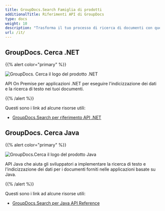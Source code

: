 ```yaml
---
title: GroupDocs.Search Famiglia di prodotti
additionalTitle: Riferimenti API di GroupDocs
type: docs
weight: 10
description: "Trasforma il tuo processo di ricerca di documenti con questa API per funzionalità avanzate di ricerca full-text in qualsiasi applicazione multipiattaforma esistente o nuova"
url: /it/
---
```


## GroupDocs. Cerca .NET

{{% alert color="primary" %}} 

![GroupDocs. Cerca il logo del prodotto .NET](../gdocs_net.png)

API On Premise per applicazioni .NET per eseguire l'indicizzazione dei dati e la ricerca di testo nei tuoi documenti.

{{% /alert %}} 

Questi sono i link ad alcune risorse utili:

- [GroupDocs.Search per riferimento API .NET](/search/it/net/)


## GroupDocs. Cerca Java

{{% alert color="primary" %}}

![GroupDocs.Cerca il logo del prodotto Java](../gdocs_java.png)

API Java che aiuta gli sviluppatori a implementare la ricerca di testo e l'indicizzazione dei dati per i documenti forniti nelle applicazioni basate su Java.

{{% /alert %}}

Questi sono i link ad alcune risorse utili:

- [GroupDocs.Search per Java API Reference](/search/java/)
